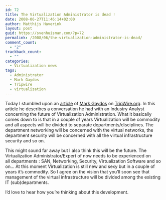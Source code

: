 ```yaml
---
id: 72
title: The Virtualization Administrator is dead !
date: 2008-06-27T11:46:14+02:00
author: Matthijs Haverink
layout: post
guid: https://svenhuisman.com/?p=72
permalink: /2008/06/the-virtualization-administrator-is-dead/
comment_count:
  - "2"
trackback_count:
  - ""
categories:
  - Virtualization news
tags:
  - Administrator
  - Mark Gaydos
  - Tripwire
  - virtualization
---
```

Today I stumbled upon an <a href="https://www.tripwire.org/blog/?p=55" target="_blank">article</a> of <a title="Blog of Mark Gaydos" href="https://feeds.feedburner.com/VirtualizationSecurityBlogMgaydos" target="_blank">Mark Gaydos</a> on <a href="https://www.tripwire.com" target="_blank">TripWire.org</a>. In this article he describes a conversation he had with an Industry Analyst concerning the future of Virtualization Administration. What it basically comes down to is that in a couple of years Virtualization will be commodity and all aspects will be divided to separate departments/disciplines. The department networking will be concerned with the virtual networks, the department security will be concerned with all the virtual infrastructure security and so on.

This might sound far away but I also think <!--more-->this will be the future. The Virtualization Administrator/Expert of now needs to be experienced on all departments : SAN, Networking, Security, Virtualization Software and so on&#8230; At this moment Virtualization is still new and sexy but in a couple of years it&#8217;s commodity. So I agree on the vision that you&#8217;ll soon see that management of the virtual infrastructure will be divided among the existing IT (sub)departments.

I&#8217;d love to hear how you&#8217;re thinking about this development.